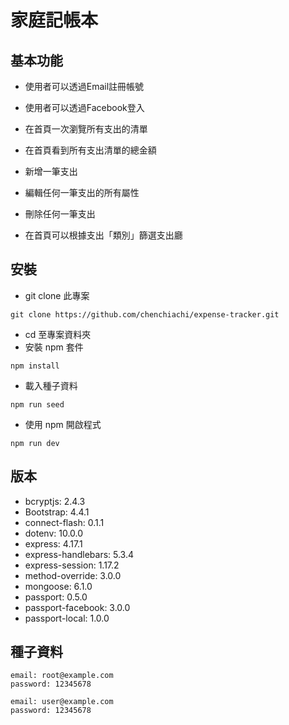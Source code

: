 # 家庭記帳本

## 基本功能
- 使用者可以透過Email註冊帳號

- 使用者可以透過Facebook登入

- 在首頁一次瀏覽所有支出的清單

- 在首頁看到所有支出清單的總金額
  
- 新增一筆支出

- 編輯任何一筆支出的所有屬性

- 刪除任何一筆支出

- 在首頁可以根據支出「類別」篩選支出廳


## 安裝
- git clone  此專案
```
git clone https://github.com/chenchiachi/expense-tracker.git
```
- cd 至專案資料夾
- 安裝 npm 套件
```
npm install
```
- 載入種子資料
```
npm run seed
```
- 使用 npm 開啟程式
```
npm run dev
```

## 版本
- bcryptjs: 2.4.3
- Bootstrap: 4.4.1
- connect-flash: 0.1.1
- dotenv: 10.0.0
- express: 4.17.1
- express-handlebars: 5.3.4
- express-session: 1.17.2
- method-override: 3.0.0
- mongoose: 6.1.0
- passport: 0.5.0
- passport-facebook: 3.0.0
- passport-local: 1.0.0
## 種子資料
```
email: root@example.com
password: 12345678
```
```
email: user@example.com
password: 12345678
```